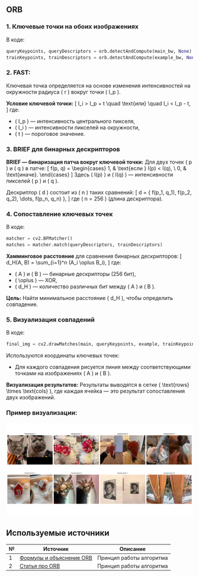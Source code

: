 ## ORB
### 1. **Ключевые точки на обоих изображениях**
В коде:
```python
queryKeypoints, queryDescriptors = orb.detectAndCompute(main_bw, None)
trainKeypoints, trainDescriptors = orb.detectAndCompute(example_bw, None)
```

### 2.  **FAST**:
Ключевая точка определяется на основе изменения интенсивностей на окружности радиуса \( r \) вокруг точки \( I_p \).

**Условие ключевой точки:**
\[
I_i > I_p + t \quad \text{или} \quad I_i < I_p - t,
\]
где:
- \( I_p \) — интенсивность центрального пикселя,
- \( I_i \) — интенсивности пикселей на окружности,
- \( t \) — пороговое значение.



### 3. **BRIEF для бинарных дескрипторов**
**BRIEF — бинаризация патча вокруг ключевой точки:**
Для двух точек \( p \) и \( q \) в патче:
\[
f(p, q) =
\begin{cases} 
1, & \text{если } I(p) < I(q), \\ 
0, & \text{иначе}.
\end{cases}
\]
Здесь \( I(p) \) и \( I(q) \) — интенсивности пикселей \( p \) и \( q \).

Дескриптор \( d \) состоит из \( n \) таких сравнений:
\[
d = \{ f(p_1, q_1), f(p_2, q_2), \dots, f(p_n, q_n) \},
\]
где \( n = 256 \) (длина дескриптора).


### 4. **Сопоставление ключевых точек**
В коде:
```python
matcher = cv2.BFMatcher()
matches = matcher.match(queryDescriptors, trainDescriptors)
```

**Хамминговое расстояние** для сравнения бинарных дескрипторов:
\[
d_H(A, B) = \sum_{i=1}^n (A_i \oplus B_i),
\]
где:
- \( A \) и \( B \) — бинарные дескрипторы (256 бит),
- \( \oplus \) — XOR,
- \( d_H \) — количество различных бит между \( A \) и \( B \).

**Цель:**
Найти минимальное расстояние \( d_H \), чтобы определить совпадение.



### 5. **Визуализация совпадений**
В коде:
```python
final_img = cv2.drawMatches(main, queryKeypoints, example, trainKeypoints, matches[:20], None)
```

Используются координаты ключевых точек:
- Для каждого совпадения рисуется линия между соответствующими точками на изображениях \( A \) и \( B \).



**Визуализация результатов:**
Результаты выводятся в сетке \( \text{rows} \times \text{cols} \), где каждая ячейка — это результат сопоставления двух изображений.

### Пример визуализации:
![Пример визуализации](Figure_1.png)



## Используемые источники

| №  | Источник                                                                                 | Описание                                   |
|----|------------------------------------------------------------------------------------------|-------------------------------------------|
| 1  | [Формулы и объяснение ORB](https://medium.com/@imhongxiaohui/explanation-of-orb-in-point-feature-extraction-1cdd9b82655a)       | Принцип работы алгоритма |
| 2  | [Статья про ORB](https://habr.com/ru/articles/414459/) | Принцип работы алгоритма    |


